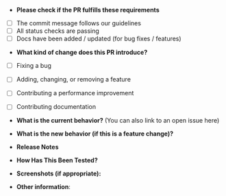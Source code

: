 * **Please check if the PR fulfills these requirements**
- [ ] The commit message follows our guidelines
- [ ] All status checks are passing
- [ ] Docs have been added / updated (for bug fixes / features)

* **What kind of change does this PR introduce?**
- [ ] Fixing a bug
- [ ] Adding, changing, or removing a feature
- [ ] Contributing a performance improvement
- [ ] Contributing documentation


* **What is the current behavior?** (You can also link to an open issue here)



* **What is the new behavior (if this is a feature change)?**

<!--

We must be able to understand the purpose of your change from this description. If we can't get a good idea of the benefits of the change from the description here, the pull request may be closed at the maintainers' discretion.

-->

* **Release Notes**

<!--

Please describe the changes in a single line that explains this improvement in
terms that a user can understand.  This text will be used in Atom's release notes.

If this change is not user-facing or notable enough to be included in release notes
you may use the strings "Not applicable" or "N/A" here.

Examples:

- The GitHub package now allows you to add co-authors to commits.
- Fixed an issue where multiple cursors did not work in a file with a single line.
- Increased the performance of searching and replacing across a whole project.

-->

* **How Has This Been Tested?**
<!--- Please describe in detail how you tested your changes. -->
<!--- Include details of your testing environment, and the tests you ran to -->
<!--- see how your change affects other areas of the code, etc. -->

* **Screenshots (if appropriate):**

* **Other information**:
